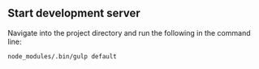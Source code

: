 ## Start development server
Navigate into the project directory and run the following in the command line:

```
node_modules/.bin/gulp default
```
